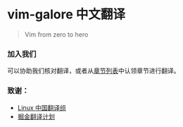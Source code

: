 # vim-galore 中文翻译
> Vim from zero to hero

### 加入我们
可以协助我们核对翻译，或者从[章节列表](CONTRIBUTING.md)中认领章节进行翻译。
### 致谢：

- [Linux 中国翻译组](https://github.com/LCTT)
- [掘金翻译计划](https://github.com/xitu/gold-miner)

